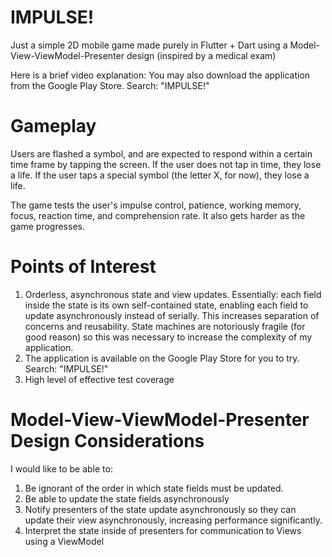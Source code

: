 # IMPULSE!
Just a simple 2D mobile game made purely in Flutter + Dart using a Model-View-ViewModel-Presenter design (inspired by a medical exam)

Here is a brief video explanation:
You may also download the application from the Google Play Store. Search: "IMPULSE!"

# Gameplay
Users are flashed a symbol, and are expected to respond within a certain time frame by tapping the screen. If the user does not tap in time, they lose a life. If the user taps a special symbol (the letter X, for now), they lose a life.

The game tests the user's impulse control, patience, working memory, focus, reaction time, and comprehension rate. It also gets harder as the game progresses.

# Points of Interest
1. Orderless, asynchronous state and view updates. Essentially: each field inside the state is its own self-contained state, enabling each field to update asynchronously instead of serially. This increases separation of concerns and reusability. State machines are notoriously fragile (for good reason) so this was necessary to increase the complexity of my application.
2. The application is available on the Google Play Store for you to try. Search: "IMPULSE!"
3. High level of effective test coverage

# Model-View-ViewModel-Presenter Design Considerations
I would like to be able to:
1. Be ignorant of the order in which state fields must be updated.
2. Be able to update the state fields asynchronously
3. Notify presenters of the state update asynchronously so they can update their view asynchronously, increasing performance significantly.
4. Interpret the state inside of presenters for communication to Views using a ViewModel
